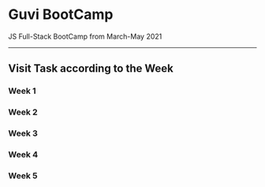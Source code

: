 # Guvi BootCamp
JS Full-Stack BootCamp from March-May 2021

---

## Visit Task according to the Week

### Week 1

### Week 2

### Week 3

### Week 4

### Week 5
